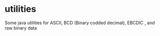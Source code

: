 utilities
=========

Some java utilities for ASCII, BCD (Binary codded decimal), EBCDIC , and raw binary data
